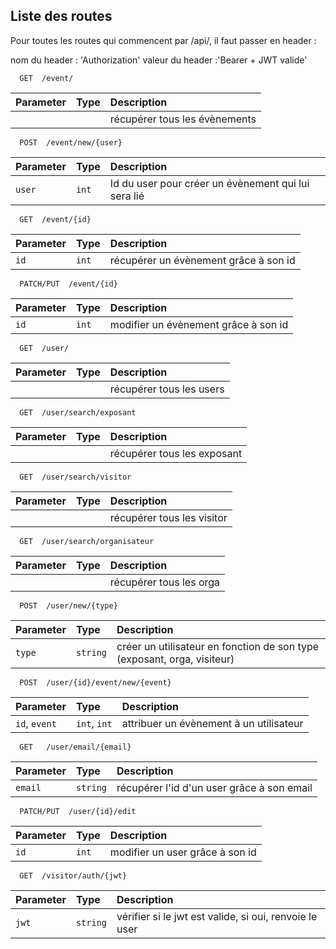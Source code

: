 
## Liste des routes


Pour toutes les routes qui commencent par /api/, il faut passer en header :

nom du header : 'Authorization'
valeur du header :'Bearer + JWT valide'

```http
  GET  /event/
```

| Parameter | Type     | Description                |
| :-------- | :------- | :------------------------- |
|           |          | récupérer tous les évènements |


```http
  POST  /event/new/{user}
```

| Parameter | Type     | Description                       |
| :-------- | :------- | :-------------------------------- |
| `user`      | `int`  | Id du user pour créer un évènement qui lui sera lié |

```http
  GET  /event/{id}
```

| Parameter | Type     | Description                           |
| :-------- | :------- | :--------------------------------     |
| `id`      | `int`    | récupérer un évènement grâce à son id |

```http
  PATCH/PUT  /event/{id}
```

| Parameter | Type     | Description                           |
| :-------- | :------- | :--------------------------------     |
| `id`      | `int`    | modifier un évènement grâce à son id  |


```http
  GET  /user/
```

| Parameter | Type     | Description                |
| :-------- | :------- | :------------------------- |
|           |          | récupérer tous les users |

```http
  GET  /user/search/exposant
```

| Parameter | Type     | Description                |
| :-------- | :------- | :------------------------- |
|           |          | récupérer tous les exposant |


```http
  GET  /user/search/visitor
```

| Parameter | Type     | Description                |
| :-------- | :------- | :------------------------- |
|           |          | récupérer tous les visitor |


```http
  GET  /user/search/organisateur
```

| Parameter | Type     | Description                |
| :-------- | :------- | :------------------------- |
|           |          | récupérer tous les orga |

```http
  POST  /user/new/{type}
```

| Parameter | Type     | Description                       |
| :-------- | :------- | :-------------------------------- |
| `type`    | `string` | créer un utilisateur en fonction de son type (exposant, orga, visiteur) |

```http
  POST  /user/{id}/event/new/{event}
```

| Parameter     | Type          | Description                           |
| :--------     | :-------      | :--------------------------------     |
| `id`, `event` | `int`, `int`  | attribuer un évènement à un utilisateur |

```http
  GET   /user/email/{email}
```

| Parameter | Type     | Description                           |
| :-------- | :------- | :--------------------------------     |
| `email`   | `string` | récupérer l'id d'un user grâce à son email  |

```http
  PATCH/PUT  /user/{id}/edit
```

| Parameter | Type     | Description                           |
| :-------- | :------- | :--------------------------------     |
| `id`      | `int`    | modifier un user grâce à son id  |

```http
  GET  /visitor/auth/{jwt}
```

| Parameter | Type     | Description                           |
| :-------- | :------- | :--------------------------------     |
| `jwt`      | `string`    | vérifier si le jwt est valide, si oui, renvoie le user  |


